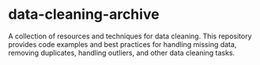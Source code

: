 # data-cleaning-archive
A collection of resources and techniques for data cleaning. This repository provides code examples and best practices for handling missing data, removing duplicates, handling outliers, and other data cleaning tasks.
